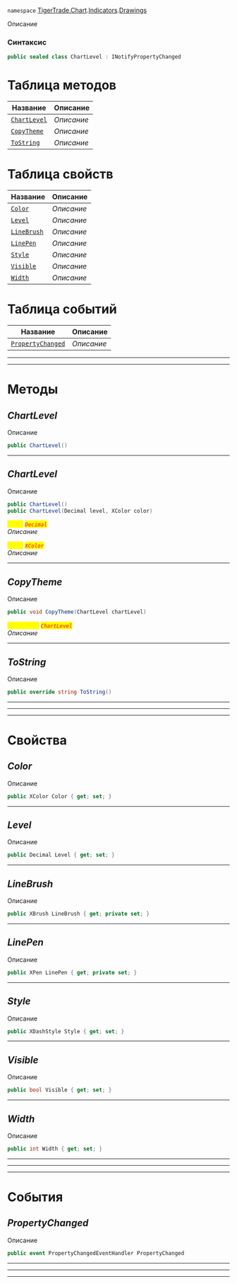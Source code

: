 
`namespace` [TigerTrade.Chart](../../../TigerTrade.Chart.md).[Indicators](../../../TigerTrade.Chart/Indicators.md).[Drawings](../../../TigerTrade.Chart/Indicators/Drawings.md)


Описание

### Синтаксис
```csharp
public sealed class ChartLevel : INotifyPropertyChanged
```


# Таблица методов
| Название | Описание |
| --- | --- |
| [`ChartLevel`](./ChartLevel.cs/Методы/ChartLevel.md) | *Описание* |
| [`CopyTheme`](./ChartLevel.cs/Методы/CopyTheme.md) | *Описание* |
| [`ToString`](./ChartLevel.cs/Методы/ToString.md) | *Описание* |

# Таблица свойств
| Название | Описание |
| --- | --- |
| [`Color`](./ChartLevel.cs/Свойства/Color.md) | *Описание* |
| [`Level`](./ChartLevel.cs/Свойства/Level.md) | *Описание* |
| [`LineBrush`](./ChartLevel.cs/Свойства/LineBrush.md) | *Описание* |
| [`LinePen`](./ChartLevel.cs/Свойства/LinePen.md) | *Описание* |
| [`Style`](./ChartLevel.cs/Свойства/Style.md) | *Описание* |
| [`Visible`](./ChartLevel.cs/Свойства/Visible.md) | *Описание* |
| [`Width`](./ChartLevel.cs/Свойства/Width.md) | *Описание* |

# Таблица событий
| Название | Описание |
| --- | --- |
| [`PropertyChanged`](./ChartLevel.cs/События/PropertyChanged.md) | *Описание* |





***  
***  
# Методы

## *ChartLevel*
Описание

```csharp
public ChartLevel()
```

***                

## *ChartLevel*
Описание

```csharp
public ChartLevel()
public ChartLevel(Decimal level, XColor color)
```

<mark style="color:yellow;">`level`</mark> <mark style="color:red;">*`Decimal`*</mark>  
 *Описание*  

<mark style="color:yellow;">`color`</mark> <mark style="color:red;">*`XColor`*</mark>  
 *Описание*  


***                

## *CopyTheme*
Описание

```csharp
public void CopyTheme(ChartLevel chartLevel)
```
<mark style="color:yellow;">`chartLevel`</mark> <mark style="color:red;">*`ChartLevel`*</mark>  
 *Описание*  


***                

## *ToString*
Описание

```csharp
public override string ToString()
```

***                
***
  ***
  # Свойства

## *Color*
Описание

```csharp
public XColor Color { get; set; }
```
***

## *Level*
Описание

```csharp
public Decimal Level { get; set; }
```
***

## *LineBrush*
Описание

```csharp
public XBrush LineBrush { get; private set; }
```
***

## *LinePen*
Описание

```csharp
public XPen LinePen { get; private set; }
```
***

## *Style*
Описание

```csharp
public XDashStyle Style { get; set; }
```
***

## *Visible*
Описание

```csharp
public bool Visible { get; set; }
```
***

## *Width*
Описание

```csharp
public int Width { get; set; }
```
***
***
  ***
  # События

## *PropertyChanged*
Описание

```csharp
public event PropertyChangedEventHandler PropertyChanged
```
***
___
---

